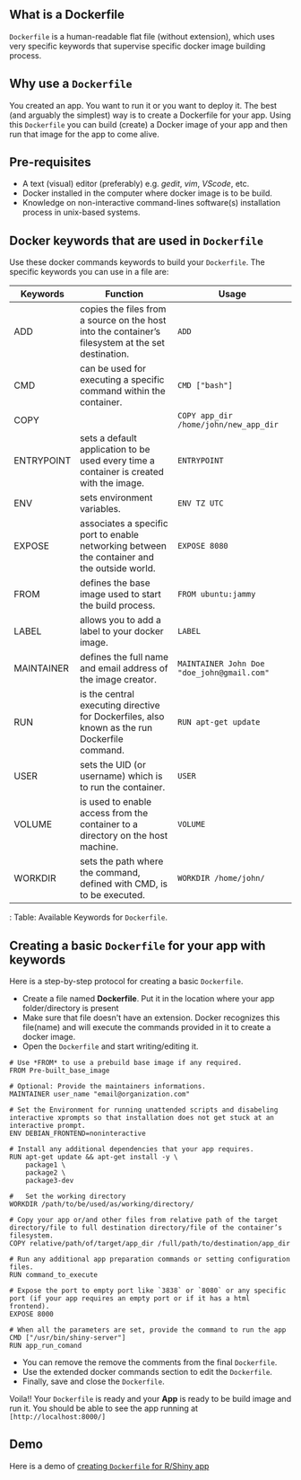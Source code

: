 ## What is a Dockerfile

`Dockerfile` is a human-readable flat file (without extension), which uses very specific keywords that supervise specific docker image building process.

## Why use a `Dockerfile`

You created an app. You want to run it or you want to deploy it. The best (and arguably the simplest) way is to create a Dockerfile for your app. Using this `Dockerfile` you can build (create) a Docker image of your app and then run that image for the app to come alive.

## Pre-requisites

-   A text (visual) editor (preferably) e.g. *gedit*, *vim*, *VScode*, etc.
-   Docker installed in the computer where docker image is to be build.
-   Knowledge on non-interactive command-lines software(s) installation process in unix-based systems.

## Docker keywords that are used in `Dockerfile`

Use these docker commands keywords to build your `Dockerfile`. The specific keywords you can use in a file are:

| Keywords   | Function                                                                                           | Usage                                      |
|------------------|---------------------------|---------------------------|
| ADD        | copies the files from a source on the host into the container’s filesystem at the set destination. | `ADD`                                      |
| CMD        | can be used for executing a specific command within the container.                                 | `CMD ["bash"]`                             |
| COPY       |                                                                                                    | `COPY app_dir /home/john/new_app_dir`      |
| ENTRYPOINT | sets a default application to be used every time a container is created with the image.            | `ENTRYPOINT`                               |
| ENV        | sets environment variables.                                                                        | `ENV TZ UTC`                               |
| EXPOSE     | associates a specific port to enable networking between the container and the outside world.       | `EXPOSE 8080`                              |
| FROM       | defines the base image used to start the build process.                                            | `FROM ubuntu:jammy`                        |
| LABEL      | allows you to add a label to your docker image.                                                    | `LABEL`                                    |
| MAINTAINER | defines the full name and email address of the image creator.                                      | `MAINTAINER John Doe "doe_john@gmail.com"` |
| RUN        | is the central executing directive for Dockerfiles, also known as the run Dockerfile command.      | `RUN apt-get update`                       |
| USER       | sets the UID (or username) which is to run the container.                                          | `USER`                                     |
| VOLUME     | is used to enable access from the container to a directory on the host machine.                    | `VOLUME`                                   |
| WORKDIR    | sets the path where the command, defined with CMD, is to be executed.                              | `WORKDIR /home/john/`                      |

: Table: Available Keywords for `Dockerfile`.

## Creating a basic `Dockerfile` for your app with keywords

Here is a step-by-step protocol for creating a basic `Dockerfile`.

-   Create a file named **Dockerfile**. Put it in the location where your app folder/directory is present
-   Make sure that file doesn't have an extension. Docker recognizes this file(name) and will execute the commands provided in it to create a docker image.
-   Open the `Dockerfile` and start writing/editing it.

```         
# Use *FROM* to use a prebuild base image if any required.
FROM Pre-built_base_image

# Optional: Provide the maintainers informations. 
MAINTAINER user_name "email@organization.com"

# Set the Environment for running unattended scripts and disabeling interactive xprompts so that installation does not get stuck at an interactive prompt.
ENV DEBIAN_FRONTEND=noninteractive

# Install any additional dependencies that your app requires.
RUN apt-get update && apt-get install -y \
    package1 \
    package2 \
    package3-dev
  
#   Set the working directory
WORKDIR /path/to/be/used/as/working/directory/

# Copy your app or/and other files from relative path of the target directory/file to full destination directory/file of the container’s filesystem.
COPY relative/path/of/target/app_dir /full/path/to/destination/app_dir

# Run any additional app preparation commands or setting configuration files.
RUN command_to_execute

# Expose the port to empty port like `3838` or `8080` or any specific port (if your app requires an empty port or if it has a html frontend).
EXPOSE 8000

# When all the parameters are set, provide the command to run the app
CMD ["/usr/bin/shiny-server"]
RUN app_run_comand
```

-   You can remove the remove the comments from the final `Dockerfile`.
-   Use the extended docker commands section to edit the `Dockerfile`.
-   Finally, save and close the `Dockerfile`.

Voila!! Your `Dockerfile` is ready and your **App** is ready to be build image and run it. You should be able to see the app running at `[http://localhost:8000/]` 

## Demo
Here is a demo of [creating `Dockerfile` for R/Shiny app](https://github.com/vishwabaruah/compbio_zero2hero/blob/main/tutorial/docker/creating_dockerfile/dockerfile4shiny.md)
